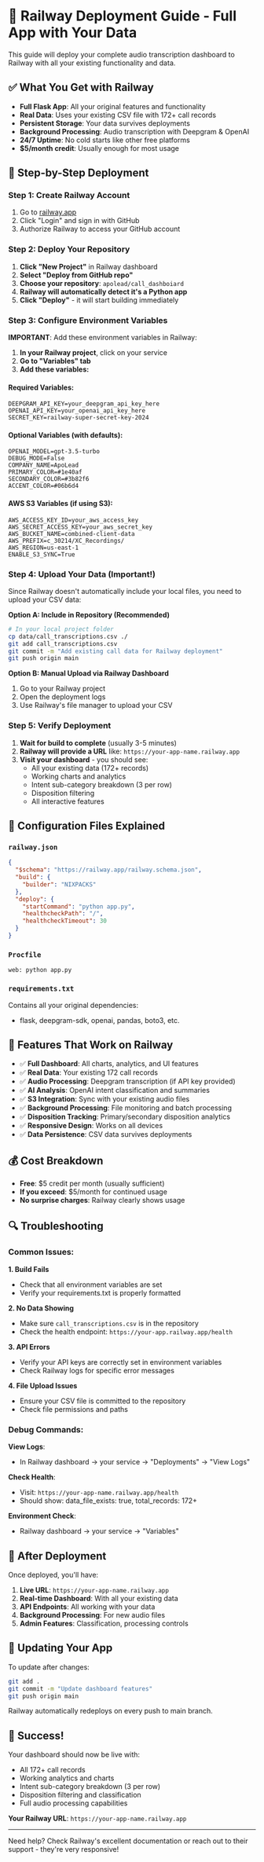 # 🚂 Railway Deployment Guide - Full App with Your Data

This guide will deploy your complete audio transcription dashboard to Railway with all your existing functionality and data.

## ✅ What You Get with Railway

- **Full Flask App**: All your original features and functionality
- **Real Data**: Uses your existing CSV file with 172+ call records
- **Persistent Storage**: Your data survives deployments
- **Background Processing**: Audio transcription with Deepgram & OpenAI
- **24/7 Uptime**: No cold starts like other free platforms
- **$5/month credit**: Usually enough for most usage

## 🚀 Step-by-Step Deployment

### Step 1: Create Railway Account

1. Go to [railway.app](https://railway.app)
2. Click "Login" and sign in with GitHub
3. Authorize Railway to access your GitHub account

### Step 2: Deploy Your Repository

1. **Click "New Project"** in Railway dashboard
2. **Select "Deploy from GitHub repo"**
3. **Choose your repository**: `apolead/call_dashboiard`
4. **Railway will automatically detect it's a Python app**
5. **Click "Deploy"** - it will start building immediately

### Step 3: Configure Environment Variables

**IMPORTANT**: Add these environment variables in Railway:

1. **In your Railway project**, click on your service
2. **Go to "Variables" tab**
3. **Add these variables:**

#### Required Variables:
```
DEEPGRAM_API_KEY=your_deepgram_api_key_here
OPENAI_API_KEY=your_openai_api_key_here
SECRET_KEY=railway-super-secret-key-2024
```

#### Optional Variables (with defaults):
```
OPENAI_MODEL=gpt-3.5-turbo
DEBUG_MODE=False
COMPANY_NAME=ApoLead
PRIMARY_COLOR=#1e40af
SECONDARY_COLOR=#3b82f6
ACCENT_COLOR=#06b6d4
```

#### AWS S3 Variables (if using S3):
```
AWS_ACCESS_KEY_ID=your_aws_access_key
AWS_SECRET_ACCESS_KEY=your_aws_secret_key
AWS_BUCKET_NAME=combined-client-data
AWS_PREFIX=c_30214/XC_Recordings/
AWS_REGION=us-east-1
ENABLE_S3_SYNC=True
```

### Step 4: Upload Your Data (Important!)

Since Railway doesn't automatically include your local files, you need to upload your CSV data:

**Option A: Include in Repository (Recommended)**
```bash
# In your local project folder
cp data/call_transcriptions.csv ./
git add call_transcriptions.csv
git commit -m "Add existing call data for Railway deployment"
git push origin main
```

**Option B: Manual Upload via Railway Dashboard**
1. Go to your Railway project
2. Open the deployment logs
3. Use Railway's file manager to upload your CSV

### Step 5: Verify Deployment

1. **Wait for build to complete** (usually 3-5 minutes)
2. **Railway will provide a URL** like: `https://your-app-name.railway.app`
3. **Visit your dashboard** - you should see:
   - All your existing data (172+ records)
   - Working charts and analytics
   - Intent sub-category breakdown (3 per row)
   - Disposition filtering
   - All interactive features

## 🔧 Configuration Files Explained

### `railway.json`
```json
{
  "$schema": "https://railway.app/railway.schema.json",
  "build": {
    "builder": "NIXPACKS"
  },
  "deploy": {
    "startCommand": "python app.py",
    "healthcheckPath": "/",
    "healthcheckTimeout": 30
  }
}
```

### `Procfile`
```
web: python app.py
```

### `requirements.txt`
Contains all your original dependencies:
- flask, deepgram-sdk, openai, pandas, boto3, etc.

## 🎯 Features That Work on Railway

- ✅ **Full Dashboard**: All charts, analytics, and UI features
- ✅ **Real Data**: Your existing 172 call records
- ✅ **Audio Processing**: Deepgram transcription (if API key provided)
- ✅ **AI Analysis**: OpenAI intent classification and summaries
- ✅ **S3 Integration**: Sync with your existing audio files
- ✅ **Background Processing**: File monitoring and batch processing
- ✅ **Disposition Tracking**: Primary/secondary disposition analytics
- ✅ **Responsive Design**: Works on all devices
- ✅ **Data Persistence**: CSV data survives deployments

## 💰 Cost Breakdown

- **Free**: $5 credit per month (usually sufficient)
- **If you exceed**: $5/month for continued usage
- **No surprise charges**: Railway clearly shows usage

## 🔍 Troubleshooting

### Common Issues:

**1. Build Fails**
- Check that all environment variables are set
- Verify your requirements.txt is properly formatted

**2. No Data Showing**
- Make sure `call_transcriptions.csv` is in the repository
- Check the health endpoint: `https://your-app.railway.app/health`

**3. API Errors**
- Verify your API keys are correctly set in environment variables
- Check Railway logs for specific error messages

**4. File Upload Issues**
- Ensure your CSV file is committed to the repository
- Check file permissions and paths

### Debug Commands:

**View Logs**:
- In Railway dashboard → your service → "Deployments" → "View Logs"

**Check Health**:
- Visit: `https://your-app-name.railway.app/health`
- Should show: data_file_exists: true, total_records: 172+

**Environment Check**:
- Railway dashboard → your service → "Variables"

## 🚀 After Deployment

Once deployed, you'll have:

1. **Live URL**: `https://your-app-name.railway.app`
2. **Real-time Dashboard**: With all your existing data
3. **API Endpoints**: All working with your data
4. **Background Processing**: For new audio files
5. **Admin Features**: Classification, processing controls

## 🔄 Updating Your App

To update after changes:
```bash
git add .
git commit -m "Update dashboard features"
git push origin main
```

Railway automatically redeploys on every push to main branch.

## 🎉 Success!

Your dashboard should now be live with:
- All 172+ call records
- Working analytics and charts
- Intent sub-category breakdown (3 per row)
- Disposition filtering and classification
- Full audio processing capabilities

**Your Railway URL**: `https://your-app-name.railway.app`

---

Need help? Check Railway's excellent documentation or reach out to their support - they're very responsive!